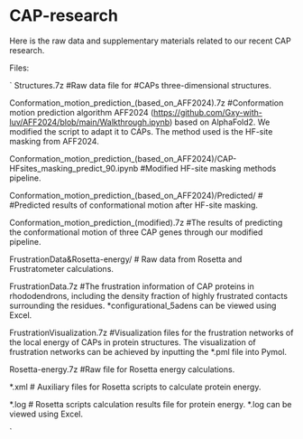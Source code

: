 # CAP-research

Here is the raw data and supplementary materials related to our recent CAP research.

Files:

`
Structures.7z #Raw data file for #CAPs three-dimensional structures.

Conformation_motion_prediction_(based_on_AFF2024).7z  #Conformation motion prediction algorithm AFF2024 (https://github.com/Gxy-with-luv/AFF2024/blob/main/Walkthrough.ipynb) based on AlphaFold2. We modified the script to adapt it to CAPs. The                                                        method used is the HF-site masking from AFF2024.

Conformation_motion_prediction_(based_on_AFF2024)/CAP-HFsites_masking_predict_90.ipynb  #Modified HF-site masking methods pipeline.

Conformation_motion_prediction_(based_on_AFF2024)/Predicted/  # #Predicted results of conformational motion after HF-site masking.


Conformation_motion_prediction_(modified).7z  #The results of predicting the conformational motion of three CAP genes through our modified pipeline.

FrustrationData&Rosetta-energy/   # Raw data from Rosetta and Frustratometer calculations.

FrustrationData.7z #The frustration information of CAP proteins in rhododendrons, including the density fraction of highly frustrated contacts surrounding the residues. *configurational_5adens can be viewed using Excel.

FrustrationVisualization.7z  #Visualization files for the frustration networks of the local energy of CAPs in protein structures. The visualization of frustration networks can be achieved by inputting the *.pml file into Pymol.

Rosetta-energy.7z  #Raw file for Rosetta energy calculations.

*.xml  # Auxiliary files for Rosetta scripts to calculate protein energy.

*.log  # Rosetta scripts calculation results file for protein energy. *.log can be viewed using Excel.


`
